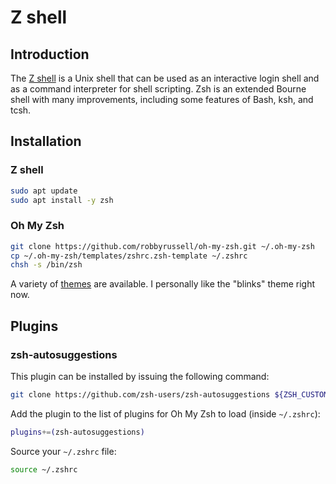 # Z shell

## Introduction

The [Z shell](https://en.wikipedia.org/wiki/Z_shell) is a Unix shell that can be used as an interactive  login shell and as a command interpreter for shell scripting. Zsh is an extended Bourne shell with many improvements, including some features of Bash, ksh, and tcsh.

## Installation

### Z shell

```bash
sudo apt update
sudo apt install -y zsh
```

### Oh My Zsh

```bash
git clone https://github.com/robbyrussell/oh-my-zsh.git ~/.oh-my-zsh
cp ~/.oh-my-zsh/templates/zshrc.zsh-template ~/.zshrc
chsh -s /bin/zsh
```

A variety of [themes](https://github.com/ohmyzsh/ohmyzsh/wiki/Themes) are available. I personally like the "blinks" theme right now.

## Plugins

### zsh-autosuggestions

This plugin can be installed by issuing the following command:

```bash
git clone https://github.com/zsh-users/zsh-autosuggestions ${ZSH_CUSTOM:-~/.oh-my-zsh/custom}/plugins/zsh-autosuggestions
```

Add the plugin to the list of plugins for Oh My Zsh to load (inside `~/.zshrc`):

```bash
plugins+=(zsh-autosuggestions)
```

Source your `~/.zshrc` file:

```bash
source ~/.zshrc
```

